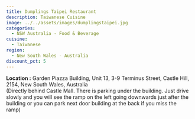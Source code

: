 ```yaml
---
title: Dumplings Taipei Restaurant
description: Taiwanese Cuisine
image: ../../assets/images/dumplingstaipei.jpg
categories:
  - NSW Australia - Food & Beverage
cuisine:
  - Taiwanese
region:
  - New South Wales - Australia
discount_pct: 5
---
```

**Location :** Garden Piazza Building, Unit 13, 3-9 Terminus Street, Castle Hill, 2154, New South Wales, Australia\
(Directly behind Castle Mall. There is parking under the building. Just drive slowly and you will see the ramp on the left going downwards just after the building or you can park next door building at the back if you miss the ramp)

